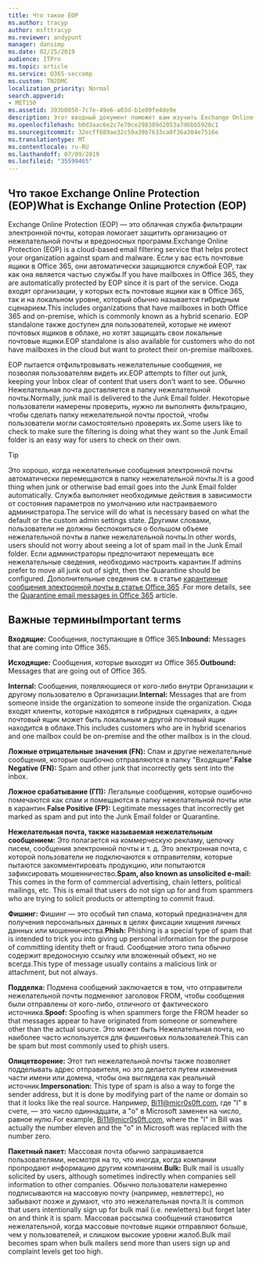 ```yaml
---
title: Что такое EOP
ms.author: tracyp
author: msfttracyp
ms.reviewer: andypunt
manager: dansimp
ms.date: 02/25/2019
audience: ITPro
ms.topic: article
ms.service: O365-seccomp
ms.custom: TN2DMC
localization_priority: Normal
search.appverid:
- MET150
ms.assetid: 393b0050-7c7e-49e6-a03d-b1e09fe4de9e
description: Этот вводный документ поможет вам изучить Exchange Online Protection (EOP) и некоторую важную терминологию. Это необходимо для пользователей Office 365, защищающих облачные почтовые ящики Exchange Online и автономных клиентов EOP, которые защищают локальные почтовые ящики, такие как Exchange Server 2016.
ms.openlocfilehash: b0d3aac6e2c7e70ce298309d2053a7d6bb5920c1
ms.sourcegitcommit: 32ecff689ae32c59a39b7633ca0f36a304e7516e
ms.translationtype: MT
ms.contentlocale: ru-RU
ms.lasthandoff: 07/09/2019
ms.locfileid: "35599465"
---
```

## <a name="what-is-exchange-online-protection-eop"></a><span data-ttu-id="8952d-104">Что такое Exchange Online Protection (EOP)</span><span class="sxs-lookup"><span data-stu-id="8952d-104">What is Exchange Online Protection (EOP)</span></span>

<span data-ttu-id="8952d-105">Exchange Online Protection (EOP) — это облачная служба фильтрации электронной почты, которая помогает защитить организацию от нежелательной почты и вредоносных программ.</span><span class="sxs-lookup"><span data-stu-id="8952d-105">Exchange Online Protection (EOP) is a cloud-based email filtering service that helps protect your organization against spam and malware.</span></span> <span data-ttu-id="8952d-106">Если у вас есть почтовые ящики в Office 365, они автоматически защищаются службой EOP, так как она является частью службы.</span><span class="sxs-lookup"><span data-stu-id="8952d-106">If you have mailboxes in Office 365, they are automatically protected by EOP since it is part of the service.</span></span> <span data-ttu-id="8952d-107">Сюда входят организации, у которых есть почтовые ящики как в Office 365, так и на локальном уровне, который обычно называется гибридным сценарием.</span><span class="sxs-lookup"><span data-stu-id="8952d-107">This includes organizations that have mailboxes in both Office 365 and on-premise, which is commonly known as a hybrid scenario.</span></span> <span data-ttu-id="8952d-108">EOP standalone также доступен для пользователей, которые не имеют почтовых ящиков в облаке, но хотят защищать свои локальные почтовые ящики.</span><span class="sxs-lookup"><span data-stu-id="8952d-108">EOP standalone is also available for customers who do not have mailboxes in the cloud but want to protect their on-premise mailboxes.</span></span> 

<span data-ttu-id="8952d-109">EOP пытается отфильтровывать нежелательные сообщения, не позволяя пользователям видеть их.</span><span class="sxs-lookup"><span data-stu-id="8952d-109">EOP attempts to filter out junk, keeping your Inbox clear of content that users don't want to see.</span></span> <span data-ttu-id="8952d-110">Обычно Нежелательная почта доставляется в папку нежелательной почты.</span><span class="sxs-lookup"><span data-stu-id="8952d-110">Normally, junk mail is delivered to the Junk Email folder.</span></span> <span data-ttu-id="8952d-111">Некоторые пользователи намерены проверить, нужно ли выполнять фильтрацию, чтобы сделать папку нежелательной почты простой, чтобы пользователи могли самостоятельно проверять их.</span><span class="sxs-lookup"><span data-stu-id="8952d-111">Some users like to check to make sure the filtering is doing what they want so the Junk Email folder is an easy way for users to check on their own.</span></span>  

> [!TIP]
> <span data-ttu-id="8952d-112">Это хорошо, когда нежелательные сообщения электронной почты автоматически перемещаются в папку нежелательной почты.</span><span class="sxs-lookup"><span data-stu-id="8952d-112">It is a good thing when junk or otherwise bad email goes into the Junk Email folder automatically.</span></span> <span data-ttu-id="8952d-113">Служба выполняет необходимые действия в зависимости от состояния параметров по умолчанию или настраиваемого администратора.</span><span class="sxs-lookup"><span data-stu-id="8952d-113">The service will do what is necessary based on what the default or the custom admin settings state.</span></span> <span data-ttu-id="8952d-114">Другими словами, пользователи не должны беспокоиться о большом объеме нежелательной почты в папке нежелательной почты.</span><span class="sxs-lookup"><span data-stu-id="8952d-114">In other words, users should not worry about seeing a lot of spam mail in the Junk Email folder.</span></span> <span data-ttu-id="8952d-115">Если администраторы предпочитают перемещать все нежелательные сведения, необходимо настроить карантин.</span><span class="sxs-lookup"><span data-stu-id="8952d-115">If admins prefer to move all junk out of sight, then the Quarantine should be configured.</span></span> <span data-ttu-id="8952d-116">Дополнительные сведения см. в статье [карантинные сообщения электронной почты в статье Office 365](../quarantine-email-messages.md) .</span><span class="sxs-lookup"><span data-stu-id="8952d-116">For more details, see the [Quarantine email messages in Office 365](../quarantine-email-messages.md) article.</span></span>

## <a name="important-terms"></a><span data-ttu-id="8952d-117">Важные термины</span><span class="sxs-lookup"><span data-stu-id="8952d-117">Important terms</span></span>

<span data-ttu-id="8952d-118">**Входящие:** Сообщения, поступающие в Office 365.</span><span class="sxs-lookup"><span data-stu-id="8952d-118">**Inbound:** Messages that are coming into Office 365.</span></span>

<span data-ttu-id="8952d-119">**Исходящие:** Сообщения, которые выходят из Office 365.</span><span class="sxs-lookup"><span data-stu-id="8952d-119">**Outbound:** Messages that are going out of Office 365.</span></span>

<span data-ttu-id="8952d-120">**Internal:** Сообщения, появляющиеся от кого-либо внутри Организации к другому пользователю в Организации.</span><span class="sxs-lookup"><span data-stu-id="8952d-120">**Internal:** Messages that are from someone inside the organization to someone inside the organization.</span></span> <span data-ttu-id="8952d-121">Сюда входят клиенты, которые находятся в гибридных сценариях, а один почтовый ящик может быть локальным и другой почтовый ящик находится в облаке.</span><span class="sxs-lookup"><span data-stu-id="8952d-121">This includes customers who are in hybrid scenarios and one mailbox could be on-premise and the other mailbox is in the cloud.</span></span>

<span data-ttu-id="8952d-122">**Ложные отрицательные значения (FN):** Спам и другие нежелательные сообщения, которые ошибочно отправляются в папку "Входящие".</span><span class="sxs-lookup"><span data-stu-id="8952d-122">**False Negative (FN):** Spam and other junk that incorrectly gets sent into the inbox.</span></span>

<span data-ttu-id="8952d-123">**Ложное срабатывание (ГП):** Легальные сообщения, которые ошибочно помечаются как спам и помещаются в папку нежелательной почты или в карантин.</span><span class="sxs-lookup"><span data-stu-id="8952d-123">**False Positive (FP):** Legitimate messages that incorrectly get marked as spam and put into the Junk Email folder or Quarantine.</span></span>

<span data-ttu-id="8952d-124">**Нежелательная почта, также называемая нежелательным сообщением:** Это полагается на коммерческую рекламу, цепочку писем, сообщения электронной почты и т. д. Это электронная почта, с которой пользователи не подключаются к отправителям, которые пытаются закомментировать продукцию, или попытаются зафиксировать мошенничество.</span><span class="sxs-lookup"><span data-stu-id="8952d-124">**Spam, also known as unsolicited e-mail:** This comes in the form of commercial advertising, chain letters, political mailings, etc. This is email that users do not sign up for and from spammers who are trying to solicit products or attempting to commit fraud.</span></span>

<span data-ttu-id="8952d-125">**Фишинг:** Фишинг — это особый тип спама, который предназначен для получения персональных данных в целях фиксации хищения личных данных или мошенничества.</span><span class="sxs-lookup"><span data-stu-id="8952d-125">**Phish:** Phishing is a special type of spam that is intended to trick you into giving up personal information for the purpose of committing identity theft or fraud.</span></span> <span data-ttu-id="8952d-126">Сообщение этого типа обычно содержит вредоносную ссылку или вложенный объект, но не всегда.</span><span class="sxs-lookup"><span data-stu-id="8952d-126">This type of message usually contains a malicious link or attachment, but not always.</span></span>

<span data-ttu-id="8952d-127">**Подделка:** Подмена сообщений заключается в том, что отправители нежелательной почты подменяют заголовок FROM, чтобы сообщения были отправлены от кого-либо, отличного от фактического источника.</span><span class="sxs-lookup"><span data-stu-id="8952d-127">**Spoof:** Spoofing is when spammers forge the FROM header so that messages appear to have originated from someone or somewhere other than the actual source.</span></span> <span data-ttu-id="8952d-128">Это может быть Нежелательная почта, но наиболее часто используется для фишинговых пользователей.</span><span class="sxs-lookup"><span data-stu-id="8952d-128">This can be spam but most commonly used to phish users.</span></span>

<span data-ttu-id="8952d-129">**Олицетворение:** Этот тип нежелательной почты также позволяет подделывать адрес отправителя, но это делается путем изменения части имени или домена, чтобы она выглядела как реальный источник.</span><span class="sxs-lookup"><span data-stu-id="8952d-129">**Impersonation:** This type of spam is also a way to forge the sender address, but it is done by modifying part of the name or domain so that it looks like the real source.</span></span> <span data-ttu-id="8952d-130">Например, Bi11@micr0s0ft.com, где "l" в счете, — это число одиннадцати, а "o" в Microsoft заменен на число, равное нулю.</span><span class="sxs-lookup"><span data-stu-id="8952d-130">For example, Bi11@micr0s0ft.com, where the "l" in Bill was actually the number eleven and the "o" in Microsoft was replaced with the number zero.</span></span>

<span data-ttu-id="8952d-131">**Пакетный пакет:** Массовая почта обычно запрашивается пользователями, несмотря на то, что иногда, когда компании пропродают информацию другим компаниям.</span><span class="sxs-lookup"><span data-stu-id="8952d-131">**Bulk:** Bulk mail is usually solicited by users, although sometimes indirectly when companies sell information to other companies.</span></span> <span data-ttu-id="8952d-132">Обычно пользователи намеренно подписываются на массовую почту (например, невлеттерс), но забывают позже и думают, что это нежелательная почта.</span><span class="sxs-lookup"><span data-stu-id="8952d-132">It is common that users intentionally sign up for bulk mail (i.e. newletters) but forget later on and think it is spam.</span></span> <span data-ttu-id="8952d-133">Массовая рассылка сообщений становится нежелательной, когда массовые почтовые ящики отправляют больше, чем у пользователей, и слишком высокие уровни жалоб.</span><span class="sxs-lookup"><span data-stu-id="8952d-133">Bulk mail becomes spam when bulk mailers send more than users sign up and complaint levels get too high.</span></span>
